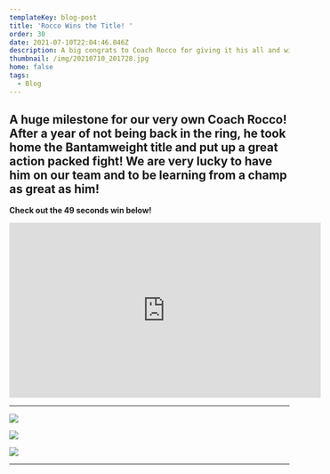 ```yaml
---
templateKey: blog-post
title: 'Rocco Wins the Title! '
order: 30
date: 2021-07-10T22:04:46.046Z
description: A big congrats to Coach Rocco for giving it his all and winning the title!
thumbnail: /img/20210710_201728.jpg
home: false
tags:
  - Blog
---
```

## **A huge milestone for our very own Coach Rocco! After a year of not being back in the ring, he took home the Bantamweight title and put up a great action packed fight! We are very lucky to have him on our team and to be learning from a champ as great as him!**  

**Check out the 49 seconds win below!**

<iframe width="560" height="315" src="https://www.youtube.com/embed/sHcTFgZ7iHs" title="YouTube video player" frameborder="0" allow="accelerometer; autoplay; clipboard-write; encrypted-media; gyroscope; picture-in-picture" allowfullscreen></iframe>

- - -

![](/img/img_7356.jpg)

![](/img/img_7357.jpg)

![](/img/img_7403.jpg)

- - - 
